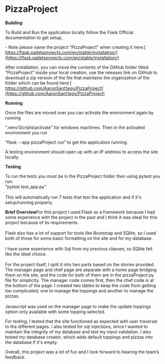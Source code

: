 # PizzaProject
**Building**

To Build and Run the application locally follow the Flask Official documentation to get setup, 

\- Note please name the project “PizzaProject” when creating it here:[ https://flask.palletsprojects.com/en/stable/installation/](https://flask.palletsprojects.com/en/stable/installation/)

After installation, you can move the contents of the GitHub folder titled “PizzaProject” inside your local creation, use the releases link on GitHub to download a zip version of the file that maintains the organization of the folder which can be found here:[ https://github.com/AaronSant1ago/PizzaProject](https://github.com/AaronSant1ago/PizzaProject)

**Running**

Once the files are moved over you can activate the environment again by running 

“.venv\Scripts\activate” for windows machines. Then in the activated environment you run 

“flask --app pizzaProject run” to get the application running. 

A testing environment should open up with an IP address to access the site locally.

**Testing**

To run the tests you must be in the PizzaProject folder then using pytest you run:\
“pytest test\_app.py”\
\
This will automatically run 7 tests that test the application and if it's setup/running properly. 

**Brief Overview**For this project I used Flask as a framework because I had some experience with the project in the past and I think it was ideal for this project because of its requirements.\
\
Flask also has a lot of support for tools like Bootstrap and SQlite, so I used both of those for some basic formatting on the site and for my database.\
\
I have some experience with Sql from my previous classes, so SQlite felt like the ideal choice.\
\
For the project itself, I split it into two parts based on the stories provided. The manager page and chef page are separate with a home page bridging them on the site, and the code for both of them are in the pizzaProject.py file for simplicity. The manager code comes first, then the chef code is at the bottom of the page. I created two tables to keep the code from getting too complicated, one to manage the toppings and another to manage the pizzas.\
\
Javascript was used on the manager page to make the update toppings option only available with some topping selected. 

For testing, I tested that the site functioned as expected with user traversal to the different pages. I also tested for sql injections, since I wanted to maintain the integrity of my database and test my input validation. I also tested my database creator, which adds default toppings and pizzas into the database if it's empty. 

Overall, this project was a lot of fun and I look forward to hearing the team’s feedback. 
